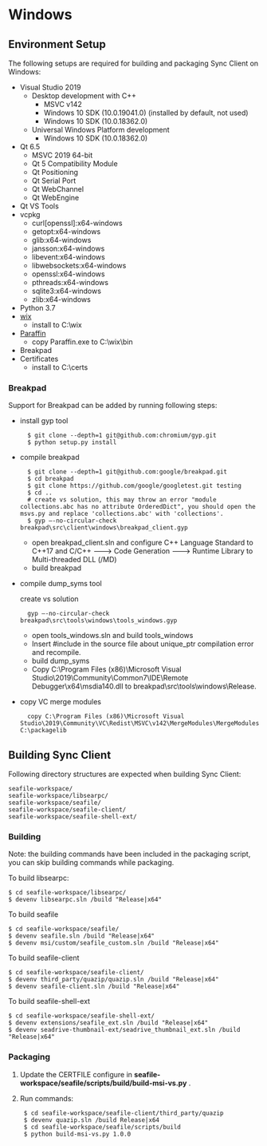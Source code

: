 # Windows

## Environment Setup

The following setups are required for building and packaging Sync Client on Windows:

* Visual Studio 2019
    * Desktop development with C++
        * MSVC v142
        * Windows 10 SDK (10.0.19041.0) (installed by default, not used)
        * Windows 10 SDK (10.0.18362.0)
    * Universal Windows Platform development
        * Windows 10 SDK (10.0.18362.0)
* Qt 6.5
    * MSVC 2019 64-bit
    * Qt 5 Compatibility Module
    * Qt Positioning
    * Qt Serial Port
    * Qt WebChannel
    * Qt WebEngine
* Qt VS Tools
* vcpkg
    * curl\[openssl\]:x64-windows
    * getopt:x64-windows
    * glib:x64-windows
    * jansson:x64-windows
    * libevent:x64-windows
    * libwebsockets:x64-windows
    * openssl:x64-windows
    * pthreads:x64-windows
    * sqlite3:x64-windows
    * zlib:x64-windows
* Python 3.7
* [wix](https://github.com/wixtoolset/wix3/releases/tag/wix3111rtm)
    * install to C:\wix
* [Paraffin](https://github.com/Wintellect/Paraffin/releases)
    * copy Paraffin.exe to C:\wix\bin
* Breakpad
* Certificates
    * install to C:\certs

### Breakpad

Support for Breakpad can be added by running following steps:

* install gyp tool

        $ git clone --depth=1 git@github.com:chromium/gyp.git
        $ python setup.py install

* compile breakpad

        $ git clone --depth=1 git@github.com:google/breakpad.git
        $ cd breakpad
        $ git clone https://github.com/google/googletest.git testing
        $ cd ..
        # create vs solution, this may throw an error "module collections.abc has no attribute OrderedDict", you should open the msvs.py and replace 'collections.abc' with 'collections'.
        $ gyp –-no-circular-check breakpad\src\client\windows\breakpad_client.gyp

    * open breakpad_client.sln and configure C++ Language Standard to C++17 and C/C++ ---> Code Generation ---> Runtime Library to Multi-threaded DLL (/MD)
    * build breakpad

* compile dump_syms tool

    create vs solution

        gyp –-no-circular-check breakpad\src\tools\windows\tools_windows.gyp

    * open tools_windows.sln and build tools_windows
    * Insert #include in the source file about unique_ptr compilation error and recompile.
    * build dump_syms
    * Copy C:\Program Files (x86)\Microsoft Visual Studio\2019\Community\Common7\IDE\Remote Debugger\x64\msdia140.dll to breakpad\src\tools\windows\Release.

* copy VC merge modules

        copy C:\Program Files (x86)\Microsoft Visual Studio\2019\Community\VC\Redist\MSVC\v142\MergeModules\MergeModules\Microsoft_VC142_CRT_x64.msm C:\packagelib

## Building Sync Client

Following directory structures are expected when building Sync Client:

```
seafile-workspace/
seafile-workspace/libsearpc/
seafile-workspace/seafile/
seafile-workspace/seafile-client/
seafile-workspace/seafile-shell-ext/
```

### Building

Note: the building commands have been included in the packaging script, you can skip building commands while packaging.

To build libsearpc:

```
$ cd seafile-workspace/libsearpc/
$ devenv libsearpc.sln /build "Release|x64"
```

To build seafile

```
$ cd seafile-workspace/seafile/
$ devenv seafile.sln /build "Release|x64"
$ devenv msi/custom/seafile_custom.sln /build "Release|x64"
```

To build seafile-client

```
$ cd seafile-workspace/seafile-client/
$ devenv third_party/quazip/quazip.sln /build "Release|x64"
$ devenv seafile-client.sln /build "Release|x64"
```

To build seafile-shell-ext

```
$ cd seafile-workspace/seafile-shell-ext/
$ devenv extensions/seafile_ext.sln /build "Release|x64"
$ devenv seadrive-thumbnail-ext/seadrive_thumbnail_ext.sln /build "Release|x64"
```

### Packaging

1. Update the CERTFILE configure in __seafile-workspace/seafile/scripts/build/build-msi-vs.py__ .
2. Run commands:


        $ cd seafile-workspace/seafile-client/third_party/quazip
        $ devenv quazip.sln /build Release|x64
        $ cd seafile-workspace/seafile/scripts/build
        $ python build-msi-vs.py 1.0.0
